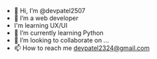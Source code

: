 - 👋 Hi, I’m @devpatel2507
- 👀 I’m a web developer
- I'm learning UX/UI 
- 🌱 I’m currently learning Python
- 💞️ I’m looking to collaborate on ...
- 📫 How to reach me devpatel2324@gmail.com

<!---
devpatel2507/devpatel2507 is a ✨ special ✨ repository because its `README.md` (this file) appears on your GitHub profile.
You can click the Preview link to take a look at your changes.
--->
